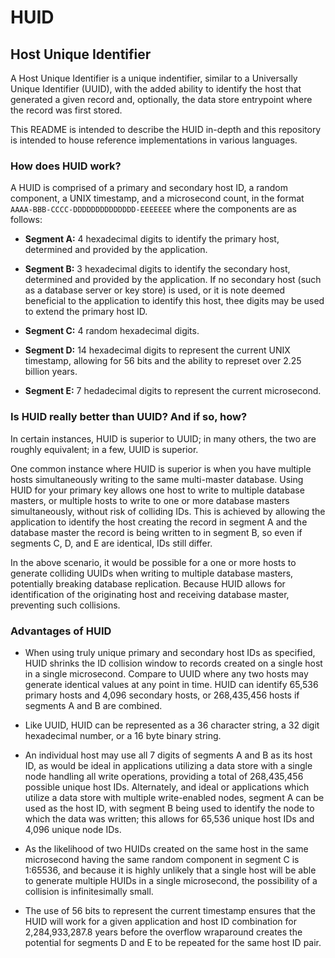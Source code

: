 # HUID
## Host Unique Identifier

A Host Unique Identifier is a unique indentifier, similar to a Universally
Unique Identifier (UUID), with the added ability to identify the host that
generated a given record and, optionally, the data store entrypoint where the
record was first stored.

This README is intended to describe the HUID in-depth and this repository is
intended to house reference implementations in various languages.

### How does HUID work?

A HUID is comprised of a primary and secondary host ID, a random component, a
UNIX timestamp, and a microsecond count, in the format
`AAAA-BBB-CCCC-DDDDDDDDDDDDDD-EEEEEEE` where the components are as follows:

* __Segment A:__ 4 hexadecimal digits to identify the primary host, determined and
provided by the application.

* __Segment B:__ 3 hexadecimal digits to identify the secondary host, determined and
provided by the application. If no secondary host (such as a database server or
key store) is used, or it is note deemed beneficial to the application to
identify this host, thee digits may be used to extend the primary host ID.

* __Segment C:__ 4 random hexadecimal digits.

* __Segment D:__ 14 hexadecimal digits to represent the current UNIX timestamp,
allowing for 56 bits and the ability to represet over 2.25 billion years.

* __Segment E:__ 7 hedadecimal digits to represent the current microsecond.

### Is HUID really better than UUID? And if so, how?

In certain instances, HUID is superior to UUID; in many others, the two are
roughly equivalent; in a few, UUID is superior.

One common instance where HUID is superior is when you have multiple hosts
simultaneously writing to the same multi-master database. Using HUID for your
primary key allows one host to write to multiple database masters, or multiple
hosts to write to one or more database masters simultaneously, without risk of
colliding IDs. This is achieved by allowing the application to identify the host
creating the record in segment A and the database master the record is being
written to in segment B, so even if segments C, D, and E are identical, IDs
still differ.

In the above scenario, it would be possible for a one or more hosts to generate
colliding UUIDs when writing to multiple database masters, potentially breaking
database replication. Because HUID allows for identification of the originating
host and receiving database master, preventing such collisions.

### Advantages of HUID

* When using truly unique primary and secondary host IDs as specified, HUID
shrinks the ID collision window to records created on a single host in a single
microsecond. Compare to UUID where any two hosts may generate identical values
at any point in time. HUID can identify 65,536 primary hosts and 4,096 secondary
hosts, or 268,435,456 hosts if segments A and B are combined.

* Like UUID, HUID can be represented as a 36 character string, a 32 digit
hexadecimal number, or a 16 byte binary string.

* An individual host may use all 7 digits of segments A and B as its host ID, as
would be ideal in applications utilizing a data store with a single node
handling all write operations, providing a total of 268,435,456 possible
unique host IDs. Alternately, and ideal or applications which utilize a data
store with multiple write-enabled nodes, segment A can be used as the host ID,
with segment B being used to identify the node to which the data was written;
this allows for 65,536 unique host IDs and 4,096 unique node IDs.

* As the likelihood of two HUIDs created on the same host in the same
microsecond having the same random component in segment C is 1:65536, and
because it is highly unlikely that a single host will be able to generate
multiple HUIDs in a single microsecond, the possibility of a collision is
infinitesimally small.

* The use of 56 bits to represent the current timestamp ensures that the HUID
will work for a given application and host ID combination for 2,284,933,287.8
years before the overflow wraparound creates the potential for segments D and E
to be repeated for the same host ID pair. 
